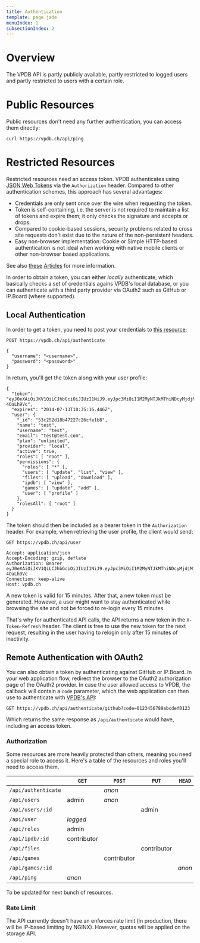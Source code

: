 ```yaml
---
title: Authentication
template: page.jade
menuIndex: 1
subsectionIndex: 2
---
```


# Overview

The VPDB API is partly publicly available, partly restricted to logged users 
and partly restricted to users with a certain role.


# Public Resources

Public resources don't need any further authentication, you can access them 
directly:

	curl https://vpdb.ch/api/ping


# Restricted Resources

Restricted resources need an access token. VPDB authenticates using 
[JSON Web Tokens][jwt] via the `Authorization` header. Compared to other 
authentication schemes, this approach has several advantages:

 * Credentials are only sent once over the wire when requesting the token.
 * Token is self-containing, i.e. the server is not required to maintain
   a list of tokens and expire them; it only checks the signature and 
   accepts or drops.
 * Compared to cookie-based sessions, security problems related to cross
   site requests don't exist due to the nature of the non-persistent headers.
 * Easy non-browser implementation: Cookie or Simple HTTP-based 
   authentication is not ideal when working with native mobile clients or
   other non-browser based applications.

See also [these][blog-ng-jwt] [Articles][blog-token-vs-cookies] for more
information.

In order to obtain a token, you can either *locally* authenticate, which
basically checks a set of credentials agains VPDB's local database, or you can
authenticate with a third party provider via OAuth2 such as GitHub or IP.Board
(where supported).


## Local Authentication

In order to get a token, you need to post your credentials to 
[this resource][api-auth]:

	POST https://vpdb.ch/api/authenticate
	
	{
	  "username": "<username>",
	  "password": "<password>"
	}
	
In return, you'll get the token along with your user profile:

	{
	  "token": "eyJ0eXAiOiJKV1QiLCJhbGciOiJIUzI1NiJ9.eyJpc3MiOiI1M2MyNTJkMThiNDcyMjdjMjZjZmUxYjgiLCJpYXQiOiIyMDE0LTA3LTEzVDA5OjM1OjE2LjQ0NloiLCJleHAiOiIyMDE0LTA3LTEzVDEwOjM1OjE2LjQ0NloifQ.8RyvT14Ga2gpfmiyVbx45RcqbFHxSgWjgC-4OaLh9Vc",
	  "expires": "2014-07-13T10:35:16.446Z",
	  "user": {
	    "_id": "53c252d18b47227c26cfe1b8",
	    "name": "test",
	    "username": "test",
	    "email": "test@test.com",
	    "plan": "unlimited",
	    "provider": "local",
	    "active": true,
	    "roles": [ "root" ],
	    "permissions": {
	      "roles": [ "*" ],
	      "users": [ "update", "list", "view" ],
	      "files": [ "upload", "download" ],
	      "ipdb": [ "view" ],
	      "games": [ "update", "add" ],
	      "user": [ "profile" ]
	    },
	    "rolesAll": [ "root" ]
	  }
	}
	
The token should then be included as a bearer token in the `Authorization` 
header. For example, when retrieving the user profile, the client would send:

	GET https://vpdb.ch/api/user
	
	Accept: application/json
	Accept-Encoding: gzip, deflate
	Authorization: Bearer eyJ0eXAiOiJKV1QiLCJhbGciOiJIUzI1NiJ9.eyJpc3MiOiI1M2MyNTJkMThiNDcyMjdjMjZjZmUxYjgiLCJpYXQiOiIyMDE0LTA3LTEzVDA5OjM1OjE2LjQ0NloiLCJleHAiOiIyMDE0LTA3LTEzVDEwOjM1OjE2LjQ0NloifQ.8RyvT14Ga2gpfmiyVbx45RcqbFHxSgWjgC-4OaLh9Vc
	Connection: keep-alive
	Host: vpdb.ch

A new token is valid for 15 minutes. After that, a new token must be generated.
However, a user might want to stay authenticated while browsing the site and 
not be forced to re-login every 15 minutes.

That's why for authenticated API calls, the API returns a new token in the 
`X-Token-Refresh` header. The client is free to use the new token for the next
request, resulting in the user having to relogin only after 15 minutes of 
inactivity.


## Remote Authentication with OAuth2

You can also obtain a token by authenticating against GitHub or IP.Board. In 
your web application flow, redirect the browser to the OAuth2 authorization 
page of the OAuth2 provider. In case the user allowed access to VPDB, the 
callback will contain a `code` parameter, which the web application can then
use to authenticate with [VPDB's API][api-auth-oauth2]:

	GET https://vpdb.ch/api/authenticate/github?code=0123456789abcdef0123

Which returns the same response as `/api/authenticate` would have, including
an access token.


### Authorization

Some resources are more heavily protected than others, meaning you need a 
special role to access it. Here's a table of the resources and roles you'll 
need to access them.

|                     | `GET`       | `POST`      | `PUT`       | `HEAD` |
|---------------------|-------------|-------------|-------------|--------|
| `/api/authenticate` |             | *anon*      |             |        |
| `/api/users`        | admin       | *anon*      |             |        |
| `/api/users/:id`    |             |             | admin       |        |
| `/api/user`         | *logged*    |             |             |        |
| `/api/roles`        | admin       |             |             |        |
| `/api/ipdb/:id`     | contributor |             |             |        |
| `/api/files`        |             |             | contributor |        |
| `/api/games`        |             | contributor |             |        |
| `/api/games/:id`    |             |             |             | *anon* |
| `/api/ping`         | *anon*      |             |             |        |

To be updated for next bunch of resources.


### Rate Limit

The API currently doesn't have an enforces rate limit (in production, there
will be IP-based limiting by NGINX). However, quotas will be applied on the
storage API.

[jwt]: http://tools.ietf.org/html/draft-ietf-oauth-json-web-token
[blog-ng-jwt]: https://auth0.com/blog/2014/01/07/angularjs-authentication-with-cookies-vs-token/
[blog-token-vs-cookies]: https://auth0.com/blog/2014/01/27/ten-things-you-should-know-about-tokens-and-cookies/
[api-auth]: api://core/post/authenticate
[api-auth-oauth2]: api://core/post/authenticate/{provider_name}